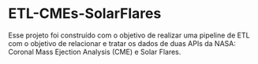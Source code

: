 # ETL-CMEs-SolarFlares
Esse projeto foi construído com o objetivo de realizar uma pipeline de ETL com o objetivo de relacionar e tratar os dados de duas APIs da NASA: Coronal Mass Ejection Analysis (CME) e Solar Flares.
